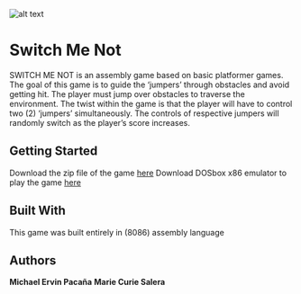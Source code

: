 ![alt text](https://github.com/mbpacana/switch-me-not/blob/master/screenshots/title-page.png)
# Switch Me Not 
SWITCH ME NOT is an assembly game based on basic platformer games. The goal of this game is to guide the ‘jumpers’ through obstacles and avoid getting hit. The player must jump over obstacles to traverse the environment. The twist within the game is that the player will have to control two (2) ‘jumpers’ simultaneously. The controls of respective jumpers will randomly switch as the player’s score increases.

## Getting Started
Download the zip file of the game [here](https://github.com/mbpacana/switch-me-not/blob/master/switch-me-not.rar)
Download DOSbox x86 emulator to play the game [here](https://www.dosbox.com/)

## Built With
This game was built entirely in (8086) assembly language

## Authors
**Michael Ervin Pacaña** 
**Marie Curie Salera** 
